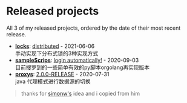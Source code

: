 # Released projects

All <!-- release_count starts -->3<!-- release_count ends --> of my released projects, ordered by the date of their most recent release.

<!-- recent_releases starts -->
* **[locks](https://github.com/fulln/locks)**: [distributed](https://github.com/fulln/locks/releases/tag/distributed) - 2021-06-06
<br>手动实现下分布式锁的3种实现方式
* **[sampleScrips](https://github.com/fulln/sampleScrips)**: [login automatically!](https://github.com/fulln/sampleScrips/releases/tag/shell1.0) - 2020-09-03
<br>目前搜罗到的一些简单有效的py脚本orgolang再实现版本
* **[proxys](https://github.com/fulln/proxys)**: [2.0.0-RELEASE](https://github.com/fulln/proxys/releases/tag/2.0.0) - 2020-07-31
<br>java 代理模式进行数据源的切换
<!-- recent_releases ends -->



> thanks for [simonw's](https://github.com/simonw/simonw) idea and i copied from him
